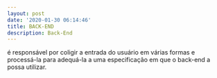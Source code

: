 ```yaml
---
layout: post
date: '2020-01-30 06:14:46'
title: BACK-END
description: Back-End
---
```

 é responsável por coligir a entrada do usuário em várias formas e processá-la para adequá-la a uma especificação em que o back-end a possa utilizar.

